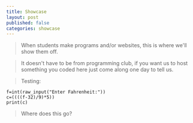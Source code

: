 ```yaml
---
title: Showcase
layout: post
published: false
categories: showcase
---
```


> When students make programs and/or websites, this is where we'll show them off.

> It doesn't have to be from programming club, if you want us to host something you coded here just come along one day to tell us.

> Testing:

    f=int(raw_input("Enter Fahrenheit:"))
    c=((((f-32)/9)*5))
    print(c)

> Where does this go?